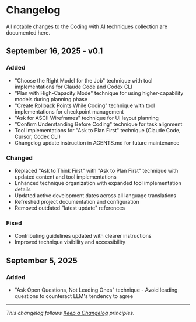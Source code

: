 # Changelog

All notable changes to the Coding with AI techniques collection are documented here.

## September 16, 2025 - v0.1

### Added
- "Choose the Right Model for the Job" technique with tool implementations for Claude Code and Codex CLI
- "Plan with High-Capacity Mode" technique for using higher-capability models during planning phase  
- "Create Rollback Points While Coding" technique with tool implementations for checkpoint management
- "Ask for ASCII Wireframes" technique for UI layout planning
- "Confirm Understanding Before Coding" technique for task alignment
- Tool implementations for "Ask to Plan First" technique (Claude Code, Cursor, Codex CLI)
- Changelog update instruction in AGENTS.md for future maintenance

### Changed  
- Replaced "Ask to Think First" with "Ask to Plan First" technique with updated content and tool implementations
- Enhanced technique organization with expanded tool implementation details
- Updated active development dates across all language translations
- Refreshed project documentation and configuration
- Removed outdated "latest update" references

### Fixed
- Contributing guidelines updated with clearer instructions
- Improved technique visibility and accessibility

## September 5, 2025

### Added
- "Ask Open Questions, Not Leading Ones" technique - Avoid leading questions to counteract LLM's tendency to agree

---

*This changelog follows [Keep a Changelog](https://keepachangelog.com/en/1.0.0/) principles.*